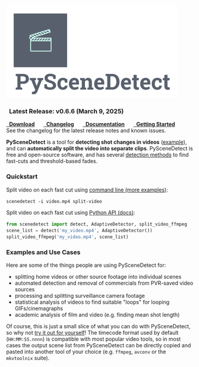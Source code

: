 
<img alt="PySceneDetect" src="img/pyscenedetect_logo_small.png" />

<div class="important">
<h3 class="wy-text-neutral"><span class="fa fa-info-circle wy-text-info"></span>&nbsp; Latest Release: <b>v0.6.6</b> (March 9, 2025)</h3>
<a href="download/" class="btn btn-success" style="margin-bottom:8px;" role="button"><span class="fa fa-download"></span>&nbsp; <b>Download</b></a> &nbsp;&nbsp;&nbsp;&nbsp; <a href="changelog/" class="btn btn-info" style="margin-bottom:8px;" role="button"><span class="fa fa-reorder"></span>&nbsp; <b>Changelog</b></a> &nbsp;&nbsp;&nbsp;&nbsp; <a href="docs/latest/" class="btn btn-warning" style="margin-bottom:8px;" role="button"><span class="fa fa-gear"></span>&nbsp; <b>Documentation</b></a> &nbsp;&nbsp;&nbsp;&nbsp; <a href="cli/" class="btn btn-danger" style="margin-bottom:8px;" role="button"><span class="fa fa-book"></span>&nbsp; <b>Getting Started</b></a>
<br/>
See the changelog for the latest release notes and known issues.
</div>

**PySceneDetect** is a tool for **detecting shot changes in videos** ([example](cli.md)), and can **automatically split the video into separate clips**.  PySceneDetect is free and open-source software, and has several [detection methods](features.md#detection-methods) to find fast-cuts and threshold-based fades.

<h3>Quickstart</h3>

Split video on each fast cut using [command line (more examples)](cli.md):

```rst
scenedetect -i video.mp4 split-video
```

Split video on each fast cut using [Python API (docs)](docs.md):

```python
from scenedetect import detect, AdaptiveDetector, split_video_ffmpeg
scene_list = detect('my_video.mp4', AdaptiveDetector())
split_video_ffmpeg('my_video.mp4', scene_list)
```


<h3>Examples and Use Cases</h3>

Here are some of the things people are using PySceneDetect for:

 - splitting home videos or other source footage into individual scenes
 - automated detection and removal of commercials from PVR-saved video sources
 - processing and splitting surveillance camera footage
 - statistical analysis of videos to find suitable "loops" for looping GIFs/cinemagraphs
 - academic analysis of film and video (e.g. finding mean shot length)

Of course, this is just a small slice of what you can do with PySceneDetect, so why not <a href="download/" alt="Download PySceneDetect">try it out for yourself</a>!  The timecode format used by default (`HH:MM:SS.nnnn`) is compatible with most popular video tools, so in most cases the output scene list from PySceneDetect can be directly copied and pasted into another tool of your choice (e.g. `ffmpeg`, `avconv` or the `mkvtoolnix` suite).
